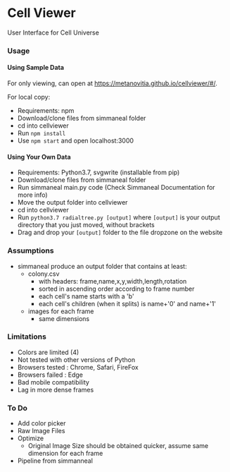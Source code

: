 # Cell Viewer
User Interface for Cell Universe

### Usage
#### Using Sample Data
For only viewing, can open at https://metanovitia.github.io/cellviewer/#/.

For local copy:
- Requirements: npm
- Download/clone files from simmaneal folder
- cd into cellviewer
- Run ```npm install```
- Use ```npm start``` and open localhost:3000

#### Using Your Own Data
- Requirements: Python3.7, svgwrite (installable from pip)
- Download/clone files from simmaneal folder
- Run simmaneal main.py code (Check Simmaneal Documentation for more info)
- Move the output folder into cellviewer
- cd into cellviewer
- Run ```python3.7 radialtree.py [output]``` where ```[output]``` is your output directory that you just moved, without brackets
- Drag and drop your ```[output]``` folder to the file dropzone on the website


### Assumptions
- simmaneal produce an output folder that contains at least:
  - colony.csv 
    - with headers: frame,name,x,y,width,length,rotation
    - sorted in ascending order according to frame number
    - each cell's name starts with a 'b'
    - each cell's children (when it splits) is name+'0' and name+'1'
  - images for each frame
    - same dimensions

### Limitations
- Colors are limited (4)
- Not tested with other versions of Python
- Browsers tested : Chrome, Safari, FireFox
- Browsers failed : Edge
- Bad mobile compatibility
- Lag in more dense frames

### To Do
- Add color picker
- Raw Image Files
- Optimize
  - Original Image Size should be obtained quicker, assume same dimension for each frame
- Pipeline from simmanneal